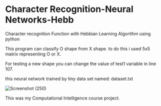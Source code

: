 # Character Recognition-Neural Networks-Hebb
Character recognition Function with Hebbian Learning Algorithm using python

This program can classify O shape from X shape. to do this i used 5x5 matrix representing O or X.

For testing a new shape you can change the value of test1 variable in line 107.

this neural network trained by tiny data set named: dataset.txt



![Screenshot (250)](https://user-images.githubusercontent.com/50426242/187794586-7281f4a7-5c17-41ef-8ac7-184c1dd34ac5.png)


This was my Computational Intelligence course project.
